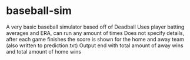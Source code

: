 # baseball-sim
A very basic baseball simulator based off of Deadball
Uses player batting averages and ERA, can run any amount of times
Does not specify details, after each game finishes the score is shown for the home and away team (also written to prediction.txt)
Output end with total amount of away wins and total amount of home wins
